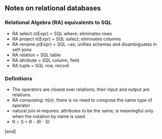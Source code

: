 ## Notes on relational databases

### Relational Algebra (RA) equivalents to SQL

 * RA select σ(Expr) = SQL where; eliminates rows
 * RA project π(Expr) = SQL select; eliminates columns
 * RA rename ρ(Expr) = SQL ~as; unifies schemas and disambiguates in self-joins
 * RA relation = SQL table
 * RA attribute = SQL column, field
 * RA tuple = SQL row, record

### Definitions

 * The operators are closed over relations; their input and output are relations.
 * RA composing: π(σ); there is no need to compose the same type of operator
 * natural join ⨝ requires: attributes to be the same; is meaningful
only when the notation by name is used
 * R ∩ S = R - (R - S)

[end]